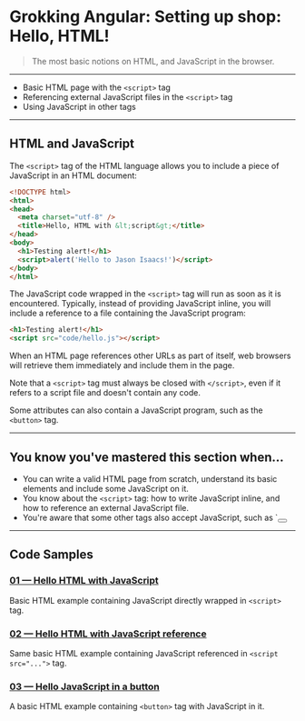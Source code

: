 # Grokking Angular: Setting up shop: Hello, HTML!   
> The most basic notions on HTML, and JavaScript in the browser.

---
+ Basic HTML page with the `<script>` tag
+ Referencing external JavaScript files in the `<script>` tag
+ Using JavaScript in other tags
---


## HTML and JavaScript
The `<script>` tag of the HTML language allows you to include a piece of JavaScript in an HTML document:

```html
<!DOCTYPE html>
<html>
<head>
  <meta charset="utf-8" />
  <title>Hello, HTML with &lt;script&gt;</title>
</head>
<body>
  <h1>Testing alert!</h1>
  <script>alert('Hello to Jason Isaacs!')</script>
</body>
</html>
```

The JavaScript code wrapped in the `<script>` tag will run as soon as it is encountered. Typically, instead of providing JavaScript inline, you will include a reference to a file containing the JavaScript program:

```html
<h1>Testing alert!</h1>
<script src="code/hello.js"></script>
```

When an HTML page references other URLs as part of itself, web browsers will retrieve them immediately and include them in the page.

Note that a `<script>` tag must always be closed with `</script>`, even if it refers to a script file and doesn't contain any code.

Some attributes can also contain a JavaScript program, such as the `<button>` tag.

---
## You know you've mastered this section when...

+ You can write a valid HTML page from scratch, understand its basic elements and include some JavaScript on it.
+ You know about the `<script>` tag: how to write JavaScript inline, and how to reference an external JavaScript file.
+ You're aware that some other tags also accept JavaScript, such as `<button onclick="...JavaScript here...">
---

## Code Samples

### [01 &mdash; Hello HTML with JavaScript](./01-hello-html-with-javascript)
Basic HTML example containing JavaScript directly wrapped in `<script>` tag.

### [02 &mdash; Hello HTML with JavaScript reference](./02-hello-html-with-javascript-reference)
Same basic HTML example containing JavaScript referenced in `<script src="...">` tag.

### [03 &mdash; Hello JavaScript in a button](./03-hello-javascript-in-a-button)
A basic HTML example containing `<button>` tag with JavaScript in it.
